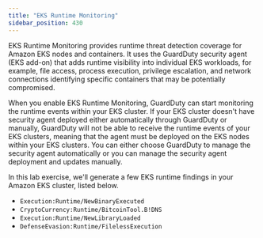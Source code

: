 ```yaml
---
title: "EKS Runtime Monitoring"
sidebar_position: 430
---
```


EKS Runtime Monitoring provides runtime threat detection coverage for Amazon EKS nodes and containers. It uses the GuardDuty security agent (EKS add-on) that adds runtime visibility into individual EKS workloads, for example, file access, process execution, privilege escalation, and network connections identifying specific containers that may be potentially compromised. 

When you enable EKS Runtime Monitoring, GuardDuty can start monitoring the runtime events within your EKS cluster. If your EKS cluster doesn't have security agent deployed either automatically through GuardDuty or manually, GuardDuty will not be able to receive the runtime events of your EKS clusters, meaning that the agent must be deployed on the EKS nodes within your EKS clusters. You can either choose GuardDuty to manage the security agent automatically or you can manage the security agent deployment and updates manually.

In this lab exercise, we'll generate a few EKS runtime findings in your Amazon EKS cluster, listed below.

- `Execution:Runtime/NewBinaryExecuted`
- `CryptoCurrency:Runtime/BitcoinTool.B!DNS`
- `Execution:Runtime/NewLibraryLoaded`
- `DefenseEvasion:Runtime/FilelessExecution`